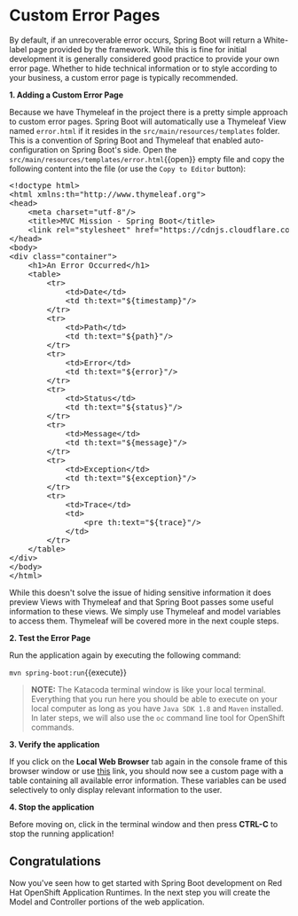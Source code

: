 # Custom Error Pages

By default, if an unrecoverable error occurs, Spring Boot will return a White-label page provided by the framework. While this is fine for initial development it is generally considered good practice to provide your own error page. Whether to hide technical information or to style according to your business, a custom error page is typically recommended.

**1. Adding a Custom Error Page**

Because we have Thymeleaf in the project there is a pretty simple approach to custom error pages. Spring Boot will automatically use a Thymeleaf View named `error.html` if it resides in the `src/main/resources/templates` folder. This is a convention of Spring Boot and Thymeleaf that enabled auto-configuration on Spring Boot's side. Open the ``src/main/resources/templates/error.html``{{open}} empty file and copy the following content into the file (or use the `Copy to Editor` button):

<pre class="file" data-filename="src/main/resources/templates/error.html" data-target="replace">
&lt;!doctype html&gt;
&lt;html xmlns:th="http://www.thymeleaf.org"&gt;
&lt;head&gt;
    &lt;meta charset="utf-8"/&gt;
    &lt;title&gt;MVC Mission - Spring Boot&lt;/title&gt;
    &lt;link rel="stylesheet" href="https://cdnjs.cloudflare.com/ajax/libs/wingcss/0.1.8/wing.min.css"/&gt;
&lt;/head&gt;
&lt;body&gt;
&lt;div class="container"&gt;
    &lt;h1&gt;An Error Occurred&lt;/h1&gt;
    &lt;table&gt;
        &lt;tr&gt;
            &lt;td&gt;Date&lt;/td&gt;
            &lt;td th:text="${timestamp}"/&gt;
        &lt;/tr&gt;
        &lt;tr&gt;
            &lt;td&gt;Path&lt;/td&gt;
            &lt;td th:text="${path}"/&gt;
        &lt;/tr&gt;
        &lt;tr&gt;
            &lt;td&gt;Error&lt;/td&gt;
            &lt;td th:text="${error}"/&gt;
        &lt;/tr&gt;
        &lt;tr&gt;
            &lt;td&gt;Status&lt;/td&gt;
            &lt;td th:text="${status}"/&gt;
        &lt;/tr&gt;
        &lt;tr&gt;
            &lt;td&gt;Message&lt;/td&gt;
            &lt;td th:text="${message}"/&gt;
        &lt;/tr&gt;
        &lt;tr&gt;
            &lt;td&gt;Exception&lt;/td&gt;
            &lt;td th:text="${exception}"/&gt;
        &lt;/tr&gt;
        &lt;tr&gt;
            &lt;td&gt;Trace&lt;/td&gt;
            &lt;td&gt;
                &lt;pre th:text="${trace}"/&gt;
            &lt;/td&gt;
        &lt;/tr&gt;
    &lt;/table&gt;
&lt;/div&gt;
&lt;/body&gt;
&lt;/html&gt;
</pre>

While this doesn't solve the issue of hiding sensitive information it does preview Views with Thymeleaf and that Spring Boot passes some useful information to these views. We simply use Thymeleaf and model variables to access them. Thymeleaf will be covered more in the next couple steps.

**2. Test the Error Page**

Run the application again by executing the following command:

``mvn spring-boot:run``{{execute}}

>**NOTE:** The Katacoda terminal window is like your local terminal. Everything that you run here you should be able to execute on your local computer as long as you have `Java SDK 1.8` and `Maven` installed. In later steps, we will also use the `oc` command line tool for OpenShift commands.

**3. Verify the application**

If you click on the **Local Web Browser** tab again in the console frame of this browser window or use [this](https://[[HOST_SUBDOMAIN]]-8080-[[KATACODA_HOST]].environments.katacoda.com/) link, you should now see a custom page with a table containing all available error information. These variables can be used selectively to only display relevant information to the user.

**4. Stop the application**

Before moving on, click in the terminal window and then press **CTRL-C** to stop the running application!

## Congratulations

Now you've seen how to get started with Spring Boot development on Red Hat OpenShift Application Runtimes. In the next step you will create the Model and Controller portions of the web application.
